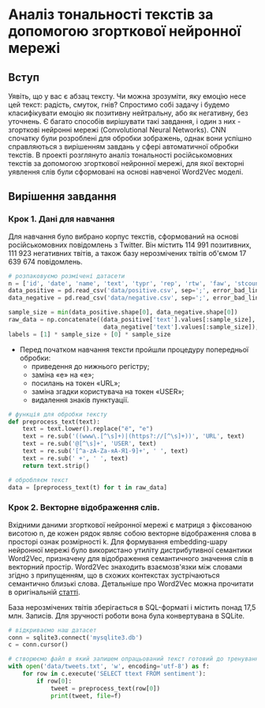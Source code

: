 # Аналіз тональності текстів за допомогою згорткової нейронної мережі
## Вступ
Уявіть, що у вас є абзац тексту. Чи можна зрозуміти, яку емоцію несе цей текст: радість, смуток, гнів? Спростимо собі задачу і будемо класифікувати емоцію як позитивну нейтральну, або як негативну, без уточнень. Є багато способів вирішувати такі завдання, і один з них - згорткові нейронні мережі (Convolutional Neural Networks). CNN спочатку були розроблені для обробки зображень, однак вони успішно справляються з вирішенням завдань у сфері автоматичної обробки текстів. В проекті розглянуто аналіз тональності російськомовних текстів за допомогою згорткової нейронної мережі, для якої векторні уявлення слів були сформовані на основі навченої Word2Vec моделі.
## Вирішення завдання
### Крок 1. Дані для навчання
Для навчання було вибрано корпус текстів, сформований на основі російськомовних повідомлень з Twitter. Він містить 114 991 позитивних, 111 923 негативних твітів, а також базу нерозмічених твітів об'ємом 17 639 674 повідомлень.
```python
# розпаковуємо розмічені датасети
n = ['id', 'date', 'name', 'text', 'typr', 'rep', 'rtw', 'faw', 'stcount', 'foll', 'frien', 'listcount']
data_positive = pd.read_csv('data/positive.csv', sep=';', error_bad_lines=False, names=n, usecols=['text'])
data_negative = pd.read_csv('data/negative.csv', sep=';', error_bad_lines=False, names=n, usecols=['text'])

sample_size = min(data_positive.shape[0], data_negative.shape[0])
raw_data = np.concatenate((data_positive['text'].values[:sample_size],
                           data_negative['text'].values[:sample_size]), axis=0)
labels = [1] * sample_size + [0] * sample_size
```
* Перед початком навчання тексти пройшли процедуру попередньої обробки:
  * приведення до нижнього регістру;
  * заміна «е» на «е»;
  * посилань на токен «URL»;
  * заміна згадки користувача на токен «USER»;
  * видалення знаків пунктуації.
```python
# функція для обробки тексту
def preprocess_text(text):
    text = text.lower().replace("ё", "е")
    text = re.sub('((www\.[^\s]+)|(https?://[^\s]+))', 'URL', text)
    text = re.sub('@[^\s]+', 'USER', text)
    text = re.sub('[^a-zA-Zа-яА-Я1-9]+', ' ', text)
    text = re.sub(' +', ' ', text)
    return text.strip()

# обробляєм текст
data = [preprocess_text(t) for t in raw_data]
```


### Крок 2. Векторне відображення слів.
Вхідними даними згорткової нейронної мережі є матриця з фіксованою висотою n, де кожен рядок являє собою векторне відображення слова в просторі ознак розмірності k. Для формування embedding-шару нейронної мережі було використано утиліту дистрибутивної семантики Word2Vec, призначену для відображення семантичного значення слів в векторний простір. Word2Vec знаходить взаємозв'язки між словами згідно з припущенням, що в схожих контекстах зустрічаються семантично близькі слова. Детальніше про Word2Vec можна прочитати в оригінальній [статті](https://papers.nips.cc/paper/2013/file/9aa42b31882ec039965f3c4923ce901b-Paper.pdf).

База нерозмічених твітів зберігається в SQL-форматі і містить понад 17,5 млн. Записів. Для зручності роботи вона була конвертувана в SQLite.
```python
# відкриваємо наш датасет
conn = sqlite3.connect('mysqlite3.db')
c = conn.cursor()

# створюємо файл в який запишем опрацьований текст готовий до тренування
with open('data/tweets.txt', 'w', encoding='utf-8') as f:
    for row in c.execute('SELECT ttext FROM sentiment'):
        if row[0]:
            tweet = preprocess_text(row[0])
            print(tweet, file=f)
 ```
